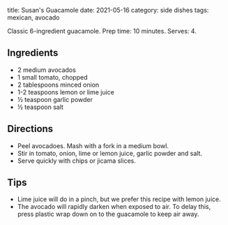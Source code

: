 title: Susan's Guacamole
date: 2021-05-16
category: side dishes
tags: mexican, avocado

Classic 6-ingredient guacamole. Prep time: 10 minutes. Serves: 4.

## Ingredients

- 2 medium avocados
- 1 small tomato, chopped
- 2 tablespoons minced onion
- 1-2 teaspoons lemon or lime juice
- ½ teaspoon garlic powder
- ½ teaspoon salt

## Directions

- Peel avocadoes. Mash with a fork in a medium bowl.
- Stir in tomato, onion, lime or lemon juice, garlic powder and salt.
- Serve quickly with chips or jicama slices.

## Tips

* Lime juice will do in a pinch, but we prefer this recipe with lemon juice.
* The avocado will rapidly darken when exposed to air. To delay this, press
  plastic wrap down on to the guacamole to keep air away.